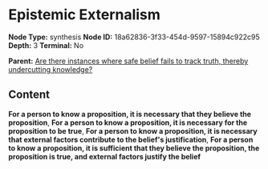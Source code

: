 # Epistemic Externalism

**Node Type:** synthesis
**Node ID:** 18a62836-3f33-454d-9597-15894c922c95
**Depth:** 3
**Terminal:** No

**Parent:** [Are there instances where safe belief fails to track truth, thereby undercutting knowledge?](are-there-instances-where-safe-belief-fails-to-track-truth-thereby-undercutting-knowledge.md)

## Content

**For a person to know a proposition, it is necessary that they believe the proposition**, **For a person to know a proposition, it is necessary for the proposition to be true**, **For a person to know a proposition, it is necessary that external factors contribute to the belief's justification**, **For a person to know a proposition, it is sufficient that they believe the proposition, the proposition is true, and external factors justify the belief**
